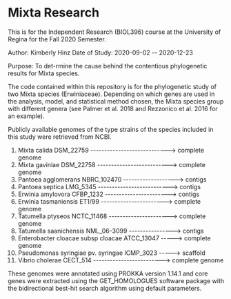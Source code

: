 # Mixta Research 

This is for the Independent Research (BIOL396) course at the University of Regina for the Fall 2020 Semester.
 
Author: Kimberly Hinz
Date of Study: 2020-09-02 -- 2020-12-23


Purpose: To det-rmine the cause behind the contentious phylogenetic results for Mixta species.

The code contained within this repository is for the phylogenetic study of two Mixta species (Erwiniaceae). Depending on which genes are used in the analysis, model, and statistical method chosen, the Mixta species group with different genera (see Palmer et al. 2018 and Rezzonico et al. 2016 for an example).

Publicly available genomes of the type strains of the species included in this study were retrieved from NCBI.
1. Mixta calida DSM_22759 ----------------------------> complete genome
2. Mixta gaviniae DSM_22758 --------------------------> complete genome
3. Pantoea agglomerans NBRC_102470 -------------------> contigs
4. Pantoea septica LMG_5345 --------------------------> contigs
5. Erwinia amylovora CFBP_1232 -----------------------> contigs
6. Erwinia tasmaniensis ET1/99 -----------------------> complete genome
7. Tatumella ptyseos NCTC_11468 ----------------------> complete genome
8. Tatumella saanichensis NML_06-3099 ----------------> contigs
9. Enterobacter cloacae subsp cloacae ATCC_13047 -----> complete genome
10. Pseudomonas syringiae pv. syringae ICMP_3023 -----> scaffold
11. Vibrio cholerae CECT_514 -------------------------> complete genome

These genomes were annotated using PROKKA version 1.14.1 and core genes were extracted using the GET_HOMOLOGUES software package with the bidirectional best-hit search algorithm using default parameters.
